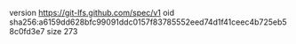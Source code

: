 version https://git-lfs.github.com/spec/v1
oid sha256:a6159dd628bfc99091ddc0157f83785552eed74d1f41ceec4b725eb58c0fd3e7
size 273
